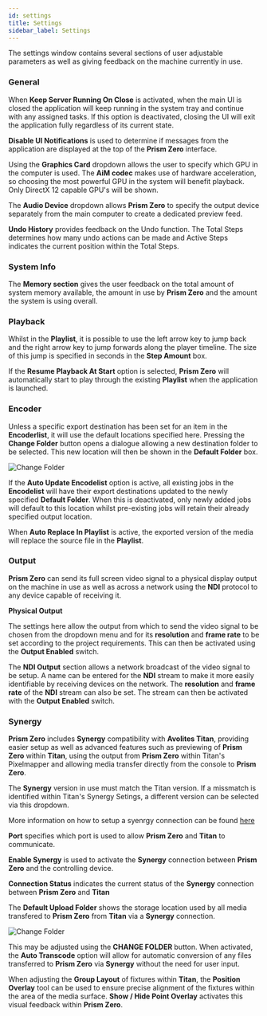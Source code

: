 ```yaml
---
id: settings
title: Settings
sidebar_label: Settings
---
```


The settings window contains several sections of user adjustable parameters as well as giving feedback on the machine currently in use.

### General

When **Keep Server Running On Close** is activated, when the main UI is closed the application will keep running in the system tray and continue with any assigned tasks. If this option is deactivated, closing the UI will exit the application fully regardless of its current state.

**Disable UI Notifications** is used to determine if messages from the application are displayed at the top of the **Prism Zero** interface.

Using the **Graphics Card** dropdown allows the user to specify which GPU in the computer is used. The **AiM codec** makes use of hardware acceleration, so choosing the most powerful GPU in the system will benefit playback. Only DirectX 12 capable GPU's will be shown.

The **Audio Device** dropdown allows **Prism Zero** to specify the output device separately from the main computer to create a dedicated preview feed.

**Undo History** provides feedback on the Undo function. The Total Steps determines how many undo actions can be made and Active Steps indicates the current position within the Total Steps.

### System Info

The **Memory section** gives the user feedback on the total amount of system memory available, the amount in use by **Prism Zero** and the amount the system is using overall.

### Playback

Whilst in the **Playlist**, it is possible to use the left arrow key to jump back and the right arrow key to jump forwards along the player timeline. The size of this jump is specified in seconds in the **Step Amount** box.

If the **Resume Playback At Start** option is selected, **Prism Zero** will automatically start to play through the existing **Playlist** when the application is launched.

### Encoder

Unless a specific export destination has been set for an item in the **Encoderlist**, it will use the default locations specified here. Pressing the **Change Folder** button opens a dialogue allowing a new destination folder to be selected. This new location will then be shown in the **Default Folder** box.

![Change Folder](/prismdocs/images/change_folder.png "Chnage Folder")

If the **Auto Update Encodelist** option is active, all existing jobs in the **Encodelist** will have their export destinations updated to the newly specified **Default Folder**. When this is deactivated, only newly added jobs will default to this location whilst pre-existing jobs will retain their already specified output location.

When **Auto Replace In Playlist** is active, the exported version of the media will replace the source file in the **Playlist**.

### Output

**Prism Zero** can send its full screen video signal to a physical display output on the machine in use as well as across a network using the **NDI** protocol to any device capable of receiving it.

**Physical Output**

The settings here allow the output from which to send the video signal to be chosen from the dropdown menu and for its **resolution** and **frame rate** to be set according to the project requirements. This can then be activated using the **Output Enabled** switch.

The **NDI Output** section allows a network broadcast of the video signal to be setup. A name can be entered for the **NDI** stream to make it more easily identifiable by receiving devices on the network. The **resolution** and **frame rate** of the **NDI** stream can also be set. The stream can then be activated with the **Output Enabled** switch.

### Synergy

**Prism Zero** includes **Synergy** compatibility with **Avolites Titan**, providing easier setup as well as advanced features such as previewing of **Prism Zero** within **Titan**, using the output from **Prism Zero** within Titan's Pixelmapper and allowing media transfer directly from the console to **Prism Zero**.

The **Synergy** version in use must match the Titan version. If a missmatch is identified within Titan's Synergy Setings, a different version can be selected via this dropdown.

More information on how to setup a syenrgy connection can be found [here](../../docs/synergy)

**Port** specifies which port is used to allow **Prism Zero** and **Titan** to communicate.

**Enable Synergy** is used to activate the **Synergy** connection between **Prism Zero** and the controlling device.

**Connection Status** indicates the current status of the **Synergy** connection between **Prism Zero** and **Titan**

The **Default Upload Folder** shows the storage location used by all media transfered to **Prism Zero** from **Titan** via a **Synergy** connection.

![Change Folder](/prismdocs/images/change_folder.png "Change Folder")

This may be adjusted using the **CHANGE FOLDER** button.
When activated, the **Auto Transcode** option will allow for automatic conversion of any files transferred to **Prism Zero** via **Synergy** without the need for user input.

When adjusting the **Group Layout** of fixtures within **Titan**, the **Position Overlay** tool can be used to ensure precise alignment of the fixtures within the area of the media surface. **Show / Hide Point Overlay** activates this visual feedback within **Prism Zero**.
